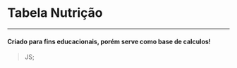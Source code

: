 # Tabela Nutrição
____________________

#### Criado para fins educacionais, porém serve como base de calculos!

>JS;